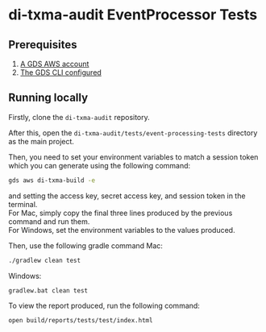 # di-txma-audit EventProcessor Tests

## Prerequisites

1. [A GDS AWS account](https://gds-request-an-aws-account.cloudapps.digital/)
2. [The GDS CLI configured](https://github.com/alphagov/gds-cli)

## Running locally

Firstly, clone the `di-txma-audit` repository.

After this, open the `di-txma-audit/tests/event-processing-tests` directory as the main project.

Then, you need to set your environment variables to match a session token which you can generate using the following command:
```bash
gds aws di-txma-build -e
```
and setting the access key, secret access key, and session token in the terminal. <br>
For Mac, simply copy the final three lines produced by the previous command and run them. <br>
For Windows, set the environment variables to the values produced.

Then, use the following gradle command
Mac:
```bash
./gradlew clean test
```
Windows:
```bash
gradlew.bat clean test
```

To view the report produced, run the following command:
``` bash
open build/reports/tests/test/index.html
```
